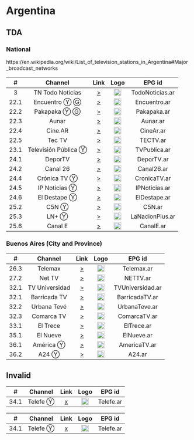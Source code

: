 <h1>Argentina</h1>

<h2>TDA</h2>

<h3>National</h3>
https://en.wikipedia.org/wiki/List_of_television_stations_in_Argentina#Major_broadcast_networks

| #    | Channel        | Link  | Logo | EPG id |
|:----:|:--------------:|:-----:|:----:|:------:|
| 3 | TN Todo Noticias  | [>](https://live-01-01-tn.vodgc.net/TN24/index.m3u8) | <img height="20" src="https://upload.wikimedia.org/wikipedia/commons/thumb/4/4f/TN_todo_noticias_logo.svg/200px-TN_todo_noticias_logo.svg.png"/> | TodoNoticias.ar |
| 22.1 | Encuentro Ⓨ Ⓖ  | [>](https://www.youtube.com/user/encuentro/live) | <img height="20" src="https://i.imgur.com/IyP2UIx.png"/> | Encuentro.ar |
| 22.2 | Pakapaka Ⓨ Ⓖ   | [>](https://www.youtube.com/user/CanalPakapaka/live) | <img height="20" src="https://i.imgur.com/Q4zaCuM.png"/> | Pakapaka.ar |
| 22.3 | Aunar    | [>](https://5fb24b460df87.streamlock.net/live-cont.ar/mirador/playlist.m3u8) | <img height="20" src="http://tvabierta.weebly.com/uploads/5/1/3/4/51344345/aunar.png"/> | Aunar.ar |
| 22.4 | Cine.AR        | [>](https://5fb24b460df87.streamlock.net/live-cont.ar/cinear/playlist.m3u8) | <img height="20" src="https://i.imgur.com/RPLyrIC.png"/> | CineAr.ar |
| 22.5 | Tec TV         | [>](https://tv.initium.net.ar:3939/live/tectvmainlive.m3u8) | <img height="20" src="https://i.imgur.com/EGCq1wc.png"/> | TECTV.ar |
| 23.1 | Televisión Pública Ⓨ | [>](https://www.youtube.com/user/TVPublicaArgentina/live) | <img height="20" src="https://i.imgur.com/4hYYpiu.png"/> | TVPublica.ar |
| 24.1 | DeporTV        | [>](https://5fb24b460df87.streamlock.net/live-cont.ar/deportv/playlist.m3u8) | <img height="20" src="https://i.imgur.com/iyYLNRt.png"/> | DeporTV.ar |
| 24.2 | Canal 26       | [>](https://live-edge01.telecentro.net.ar/live/smil:c26.smil/playlist.m3u8) | <img height="20" src="https://i.imgur.com/xDjOUuz.png"/> | Canal26.ar |
| 24.4 | Crónica TV Ⓨ   | [>](https://www.youtube.com/c/cronicatv/live) | <img height="20" src="https://i.imgur.com/k2Ku8Ib.png"/> | CronicaTV.ar |
|24.5 | IP Noticias Ⓨ | [>](https://www.youtube.com/watch?v=IxQ2-6Y4y9w)| <img height="20" src="https://photos.live-tv-channels.org/tv-logo/ar-ip-noticias-6980-300x225.jpg" />|IPNoticias.ar|
|24.6| El Destape Ⓨ|[>](https://www.youtube.com/watch?v=JuskTxbUqmY)|<img height="20" src="https://yt3.ggpht.com/a-/AAuE7mAuXDwiY8UPwtAHrGXTXkAxBjdRqws2MJIN2A=s900-mo-c-c0xffffffff-rj-k-no"/>|ElDestape.ar|
| 25.2 | C5N Ⓨ          | [>](https://www.youtube.com/c/c5n/live) | <img height="20" src="https://i.imgur.com/E3pamA5.png"/> | C5N.ar |
| 25.3 | LN+ Ⓨ          | [>](https://www.youtube.com/c/LaNacionMas/live) | <img height="20" src="https://i.imgur.com/vJYzGt1.png"/> | LaNacionPlus.ar |
| 25.6 |Canal E| [>](https://unlimited1-us.dps.live/perfiltv/perfiltv.smil/perfiltv/livestream2/chunks.m3u8)| <img height="20" src="https://i.ibb.co/y4pkxH3/Qtc8-M2-PG-400x400.jpg"/>| CanalE.ar|


<h3> Buenos Aires (City and Province)</h3>

| #    | Channel        | Link  | Logo | EPG id |
|:----:|:--------------:|:-----:|:----:|:------:|
| 26.3 | Telemax        | [>](https://live-edge01.telecentro.net.ar/live/smil:tlx.smil/playlist.m3u8) | <img height="20" src="https://i.imgur.com/gfX0hdB.png"/> | Telemax.ar |
| 27.2 | Net TV         | [>](https://unlimited1-us.dps.live/nettv/nettv.smil/playlist.m3u8) | <img height="20" src="https://i.imgur.com/EWmshtx.png"/> | NETTV.ar |
| 32.1 | TV Universidad | [>](https://stratus.stream.cespi.unlp.edu.ar/hls/tvunlp.m3u8) | <img height="20" src="https://i.imgur.com/tvLHiAT.png"/> | TVUniversidad.ar |
|32.1 | Barricada TV|[>](https://live-ak.vimeocdn.com/exp=1696402364~acl=%2F9f41e203-241b-4eb7-b0b5-b1839903408f%2F%2A~hmac=d4819f301510676a986bfe610b664765ee2b1a23e1e1ca3214398f949a0b2778/9f41e203-241b-4eb7-b0b5-b1839903408f/hls.m3u8?min_seconds=30)| <img height="20" src="https://www.barricadatv.org/?p=23082"/>|BarricadaTV.ar|
|32.2 | Urbana Tevé | [>](https://cdnhd.iblups.com/hls/DD3nXkAkWk.m3u8)|<img height="20" src="https://yt3.ggpht.com/ytc/AKedOLQLeFMWMeoumi-o24ohLPXSEdNL5-oJ9W5oP5KnnA=s900-c-k-c0x00ffffff-no-rj" />| UrbanaTeve.ar|
|32.3 | Comarca TV | [>](https://video-weaver.ord56.hls.ttvnw.net/v1/playlist/Cq4FFLOPxq44Qy0kxjcr_wXuRRwjKU6gJ80Tc5eWRkaz5XdeNfeq7DzoNAstinu7BLtnw7jYDANX5yCDozdlS55_kYfuDyqQhwF0JpzU75lDUv5NOuUVWBwlP0m1Bh1JMn21v_OvA_teSCI7hcIFl2DoINrr8bHnpSS8EUvXNesfdX_LcfQH-clqftQ0sCreLIbTvxI5MyL6Wnm8jGh2yg48A2c_k9YHDH6TpM3tLo-pbRrrfByqMq-IoMQREf5DV_sTfHtAzinQQU3Np309s2ScJwcBlAjzz4VJ7svuJ1UbWBBylenSTnrXQW5Vws7OqG2kcoAHHpAQN6BQCpxaXO6dE7MLg7Nq6E7961fHEVSqFCRQg2Y5orbSsEwMo7_S4s5POZSQX1tn04QDuHfLixx-aBcbctSSFmI1CNZ3YDCEZVvWHOU6SyKQcsZeJCFLA1DsxqY3DeAn6n7xpPS4pdsizKqlqsT66liv_L-48h7jGujNZPDHge0fcgUs_7b7jlKJlKv-S_s1mGgLqPEUEQ8dhn5AugB0kfjAGgcTHIP_qLPRY0M7OikuBaMxh1pUpPkVG9AX4jCg1cwCgcfa64OP9ed4pwMjoiKm0dIfytTQ8hWjwXtkv16nJDfZ3kkqaMnM8ErZG6tRw-JVy3nRooKubY7Re0Fc1RHB85_eX2NYQD88N7r-UgaiO2ax0FQ-E_IdfuwSmp5oDy6Di6pT7r_zDRN3znbV64s4i-INUg-D2Leeq4xqYhe_Zhj-3AoxXDWCB0-DCc1kFEComkNpY01YA19zEm01TKLCbdaJwdC6bQpSEoJkOCoPAMnxm7oPNlqZRbhM4TVCJ34f4Y1guzaDomcEABl4Cii2UF-OhskRUZF-SUWjWdO6z62UqZagzG2QOTr6VBH-ItT_16fLsRUaDGTVKzgYHT8XcSqTkyABKgl1cy1lYXN0LTEwjQY.m3u8)|<img height="20" src="http://directostv.teleame.com/wp-content/uploads/2020/10/Comarca-TV-en-vivo-Online.png" />|ComarcaTV.ar|
| 33.1 | El Trece       | [>](https://live-01-02-eltrece.vodgc.net/eltrecetv/index.m3u8) | <img height="20" src="https://i.imgur.com/ZK7AQFg.png"/> | ElTrece.ar |
| 35.1 | El Nueve       | [>](https://octubre-live.cdn.vustreams.com/live/channel09/live.isml/live.m3u8) | <img height="20" src="https://i.imgur.com/EtcVSm4.png"/> | ElNueve.ar |
| 36.1 | América Ⓨ      | [>](https://www.youtube.com/c/americaenvivo/live) | <img height="20" src="https://i.imgur.com/Jt7dOQm.png"/> | AmericaTV.ar |
| 36.2 | A24 Ⓨ          | [>](https://www.youtube.com/c/A24com/live) | <img height="20" src="https://i.imgur.com/OdhF7ym.png"/> | A24.ar |
<h2>Invalid</h2>

| #    | Channel        | Link  | Logo | EPG id |
|:----:|:--------------:|:-----:|:----:|:------:|
| 34.1 | Telefe Ⓨ       | [x](https://www.youtube.com/telefe/live) | <img height="20" src="https://i.imgur.com/wrZfMXn.png"/> | Telefe.ar |

| #    | Channel        | Link  | Logo | EPG id |
|:----:|:--------------:|:-----:|:----:|:------:|
| 34.1 | Telefe Ⓨ       | [x](https://www.youtube.com/telefe/live) | <img height="20" src="https://i.imgur.com/wrZfMXn.png"/> | Telefe.ar |
